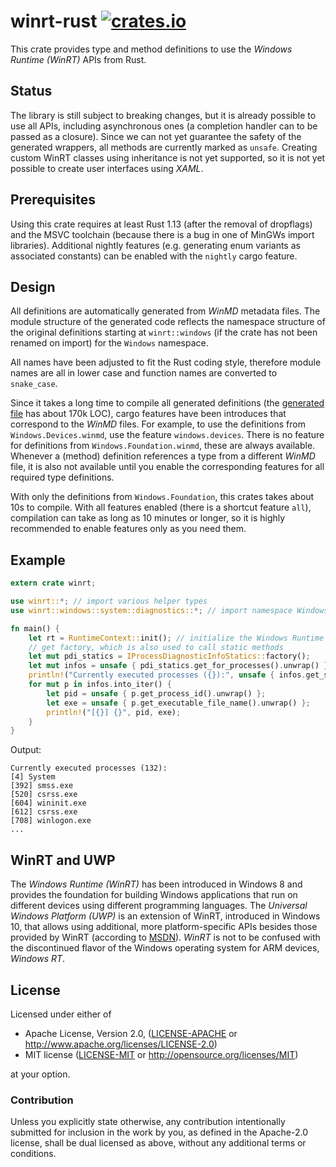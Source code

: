 # winrt-rust [![crates.io](https://img.shields.io/crates/v/winrt.svg)](https://crates.io/crates/winrt)

This crate provides type and method definitions to use the *Windows Runtime (WinRT)* APIs from Rust.

## Status
The library is still subject to breaking changes, but it is already possible to use all APIs, including asynchronous ones
(a completion handler can to be passed as a closure).
Since we can not yet guarantee the safety of the generated wrappers, all methods are currently marked as `unsafe`.
Creating custom WinRT classes using inheritance is not yet supported, so it is not yet possible to create user interfaces using *XAML*. 

## Prerequisites
Using this crate requires at least Rust 1.13 (after the removal of dropflags) and the MSVC toolchain (because there is a bug in one of MinGWs import libraries).
Additional nightly features (e.g. generating enum variants as associated constants) can be enabled with the `nightly` cargo feature.

## Design
All definitions are automatically generated from *WinMD* metadata files.
The module structure of the generated code reflects the namespace structure of the original definitions
starting at `winrt::windows` (if the crate has not been renamed on import) for the `Windows` namespace.

All names have been adjusted to fit the Rust coding style, therefore module names are all in lower case and function names
are converted to `snake_case`.

Since it takes a long time to compile all generated definitions (the [generated file](https://github.com/contextfree/winrt-rust/blob/master/src/rt/gen.rs) has about 170k LOC),
cargo features have been introduces that correspond to the *WinMD* files. For example, to use the definitions from `Windows.Devices.winmd`, use the feature `windows.devices`.
There is no feature for definitions from `Windows.Foundation.winmd`, these are always available. Whenever a (method) definition references a type from a different *WinMD* file,
it is also not available until you enable the corresponding features for all required type definitions.

With only the definitions from `Windows.Foundation`, this crates takes about 10s to compile. With all features enabled (there is a shortcut feature `all`), compilation can take
as long as 10 minutes or longer, so it is highly recommended to enable features only as you need them.

## Example
```rust
extern crate winrt;

use winrt::*; // import various helper types
use winrt::windows::system::diagnostics::*; // import namespace Windows.System.Diagnostics

fn main() {
    let rt = RuntimeContext::init(); // initialize the Windows Runtime
    // get factory, which is also used to call static methods
    let mut pdi_statics = IProcessDiagnosticInfoStatics::factory();
    let mut infos = unsafe { pdi_statics.get_for_processes().unwrap() };
    println!("Currently executed processes ({}):", unsafe { infos.get_size().unwrap() });
    for mut p in infos.into_iter() {
        let pid = unsafe { p.get_process_id().unwrap() };
        let exe = unsafe { p.get_executable_file_name().unwrap() };
        println!("[{}] {}", pid, exe);
    }
}
```

Output:
```
Currently executed processes (132):
[4] System
[392] smss.exe
[520] csrss.exe
[604] wininit.exe
[612] csrss.exe
[708] winlogon.exe
...
```

## WinRT and UWP
The *Windows Runtime (WinRT)* has been introduced in Windows 8 and provides the foundation for building
Windows applications that run on different devices using different programming languages. The *Universal Windows Platform (UWP)* is
an extension of WinRT, introduced in Windows 10, that allows using additional, more platform-specific APIs besides those provided by WinRT (according to
[MSDN](https://msdn.microsoft.com/en-us/windows/uwp/get-started/universal-application-platform-guide)).
*WinRT* is not to be confused with the discontinued flavor of the Windows operating system for ARM devices, *Windows RT*.  

## License

Licensed under either of

 * Apache License, Version 2.0, ([LICENSE-APACHE](LICENSE-APACHE) or http://www.apache.org/licenses/LICENSE-2.0)
 * MIT license ([LICENSE-MIT](LICENSE-MIT) or http://opensource.org/licenses/MIT)

at your option.

### Contribution

Unless you explicitly state otherwise, any contribution intentionally
submitted for inclusion in the work by you, as defined in the Apache-2.0
license, shall be dual licensed as above, without any additional terms or
conditions.